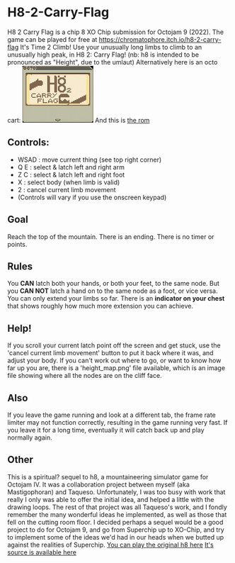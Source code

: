 # H8-2-Carry-Flag
H8 2 Carry Flag is a chip 8 XO Chip submission for Octojam 9 (2022).
The game can be played for free at https://chromatophore.itch.io/h8-2-carry-flag
It's Time 2 Climb! Use your unusually long limbs to climb to an unusually high peak, in H8 2: Carry Flag! (nb: h8 is intended to be pronounced as "Height", due to the umlaut)
Alternatively here is an octo cart:
![Octo Cart Image Link](h8_2_carry_flag.gif)
And this is [the rom](h8_2_carry_flag.ch8)
## Controls:
- WSAD : move current thing (see top right corner)
- Q E : select & latch left and right arm
- Z C : select & latch left and right foot
- X : select body (when limb is valid)
- 2 : cancel current limb movement
- (Controls will vary if you use the onscreen keypad)
## Goal
Reach the top of the mountain. There is an ending. There is no timer or points. 
## Rules
You **CAN** latch both your hands, or both your feet, to the same node. But you **CAN NOT** latch a hand on to the same node as a foot, or vice versa.
You can only extend your limbs so far. There is an **indicator on your chest** that shows roughly how much more extension you can achieve.
## Help!
If you scroll your current latch point off the screen and get stuck, use the 'cancel current limb movement' button to put it back where it was, and adjust your body.
If you can't work out where to go, or want to know how far up you are, there is a 'height_map.png' file available, which is an image file showing where all the nodes are on the cliff face.
## Also
If you leave the game running and look at a different tab, the frame rate limiter may not function correctly, resulting in the game running very fast. If you leave it for a long time, eventually it will catch back up and play normally again.
## Other
This is a spiritual? sequel to h8, a mountaineering simulator game for Octojam IV. It was a collaboration project between myself (aka Mastigophoran) and Taqueso. Unfortunately, I was too busy with work that really I only was able to offer the initial idea, and helped a little with the drawing loops. The rest of that project was all Taqueso's work, and I fondly remember the many wonderful ideas he implemented, as well as those that fell on the cutting room floor. I decided perhaps a sequel would be a good project to do for Octojam 9, and go from Superchip up to XO-Chip, and try to implement some of the ideas we'd had in our heads when we butted up against the realities of Superchip.
[You can play the original h8 here](https://johnearnest.github.io/Octo/index.html?gist=350a47c19c055f8e508c4cc573e718ae)
[It's source is available here](https://github.com/jdeeny/h8-octojam2017)